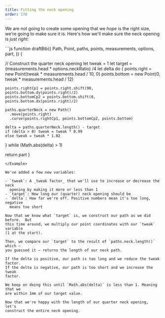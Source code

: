 ```yaml
---
title: Fitting the neck opening
order: 170
---
```


We are not going to create some opening that we _hope_ is the right size, we're
going to make sure it is.  Here's how we'll make sure the neck opening is _just
right_:

<Example tutorial caption="It might look the same as before, but now it's just right">
```js
function draftBib({ 
  Path, 
  Point, 
  paths, 
  points, 
  measurements,
  options,
  part,
}) {

  // Construct the quarter neck opening
  let tweak = 1
  let target = (measurements.head * options.neckRatio) /4
  let delta
  do {
  	points.right = new Point(tweak * measurements.head / 10, 0)
  	points.bottom = new Point(0, tweak * measurements.head / 12)
  
  	points.rightCp1 = points.right.shift(90, points.bottom.dy(points.right)/2)
  	points.bottomCp2 = points.bottom.shift(0, points.bottom.dx(points.right)/2)
  
  	paths.quarterNeck = new Path()
  	  .move(points.right)
  	  .curve(points.rightCp1, points.bottomCp2, points.bottom)
  
  	delta = paths.quarterNeck.length() - target
    if (delta > 0) tweak = tweak * 0.99
    else tweak = tweak * 1.02
  } while (Math.abs(delta) > 1)

  return part
}
```
</Example>

We've added a few new variables:

- `tweak`: A _tweak factor_ that we'll use to increase or decrease the neck
  opening by making it more or less than 1
- `target`: How long our (quarter) neck opening should be
- `delta`: How far we're off. Positive numbers mean it's too long, negative
  means too short

Now that we know what `target` is, we construct our path as we did before.  But
this time around, we multiply our point coordinates with our `tweak` variable
(1 at the start).

Then, we compare our `target` to the result of `paths.neck.length()` which —
you guessed it — returns the length of our neck path.

If the delta is positive, our path is too long and we reduce the tweak factor.
If the delta is negative, our path is too short and we increase the tweak
factor.

We keep on doing this until `Math.abs(delta)` is less than 1. Meaning that we
are within 1mm of our target value.

Now that we're happy with the length of our quarter neck opening, let's
construct the entire neck opening.
